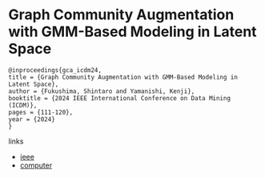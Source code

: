 # Graph Community Augmentation with GMM-Based Modeling in Latent Space

```
@inproceedings{gca_icdm24,
title = {Graph Community Augmentation with GMM-Based Modeling in Latent Space},
author = {Fukushima, Shintaro and Yamanishi, Kenji},
booktitle = {2024 IEEE International Conference on Data Mining (ICDM)},
pages = {111-120},
year = {2024}
}
```

links
- [ieee](https://doi.org/10.1109/ICDM59182.2024.00018)
- [computer](https://doi.ieeecomputersociety.org/10.1109/ICDM59182.2024.00018)
